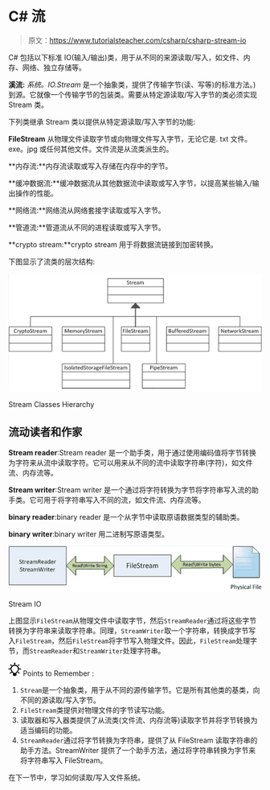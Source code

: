 # C# 流

> 原文：<https://www.tutorialsteacher.com/csharp/csharp-stream-io>

C# 包括以下标准 IO(输入/输出)类，用于从不同的来源读取/写入，如文件、内存、网络、独立存储等。

**溪流:** *系统。IO.Stream* 是一个抽象类，提供了传输字节(读、写等)的标准方法。)到源。它就像一个传输字节的包装类。需要从特定源读取/写入字节的类必须实现 Stream 类。

下列类继承 Stream 类以提供从特定源读取/写入字节的功能:

**FileStream** 从物理文件读取字节或向物理文件写入字节，无论它是. txt 文件。exe。jpg 或任何其他文件。文件流是从流类派生的。

**内存流:**内存流读取或写入存储在内存中的字节。

**缓冲数据流:**缓冲数据流从其他数据流中读取或写入字节，以提高某些输入/输出操作的性能。

**网络流:**网络流从网络套接字读取或写入字节。

**管道流:**管道流从不同的进程读取或写入字节。

**crypto stream:**crypto stream 用于将数据流链接到加密转换。

下图显示了流类的层次结构:

[![](img/5bc0850f72f0d87161739f4b607f7558.png)](../../Content/images/csharp/stream-heirarchy.png)

Stream Classes Hierarchy



## 流动读者和作家

**Stream reader**:Stream reader 是一个助手类，用于通过使用编码值将字节转换为字符来从流中读取字符。它可以用来从不同的流中读取字符串(字符)，如文件流、内存流等。

**Stream writer**:Stream writer 是一个通过将字符转换为字节将字符串写入流的助手类。它可用于将字符串写入不同的流，如文件流、内存流等。

**binary reader**:binary reader 是一个从字节中读取原语数据类型的辅助类。

**binary writer**:binary writer 用二进制写原语类型。

[![](img/1d3a54c816a043527551f470e6406f12.png)](../../Content/images/csharp/stream-relations.png)

Stream IO



上图显示`FileStream`从物理文件中读取字节，然后`StreamReader`通过将这些字节转换为字符串来读取字符串。同理，`StreamWriter`取一个字符串，转换成字节写入`FileStream`，然后`FileStream`将字节写入物理文件。因此，`FileStream`处理字节，而`StreamReader`和`StreamWriter`处理字符串。

![](img/85db52f5404f0c468e1b194aa487d6a1.png)  Points to Remember :

1.  `Stream`是一个抽象类，用于从不同的源传输字节。它是所有其他类的基类，向不同的源读取/写入字节。
2.  `FileStream`类提供对物理文件的字节读写功能。
3.  读取器和写入器类提供了从流类(文件流、内存流等)读取字节并将字节转换为适当编码的功能。
4.  `StreamReader`通过将字节转换为字符串，提供了从 FileStream 读取字符串的助手方法。StreamWriter 提供了一个助手方法，通过将字符串转换为字节来将字符串写入 FileStream。

在下一节中，学习如何读取/写入文件系统。